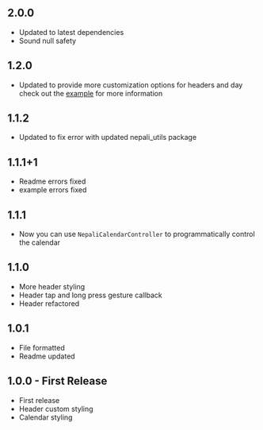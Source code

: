 ## 2.0.0
* Updated to latest dependencies
* Sound null safety

## 1.2.0
* Updated to provide more customization options for headers and day check out the [example](https://github.com/lohanidamodar/clean_nepali_calendar/tree/master/example) for more information

## 1.1.2
* Updated to fix error with updated nepali_utils package

## 1.1.1+1
* Readme errors fixed
* example errors fixed

## 1.1.1
* Now you can use `NepaliCalendarController` to programmatically control the calendar

## 1.1.0
* More header styling
* Header tap and long press gesture callback
* Header refactored

## 1.0.1
* File formatted
* Readme updated

## 1.0.0 - First Release

* First release
* Header custom styling
* Calendar styling
